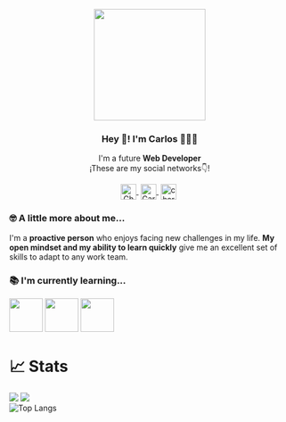 <p align="center" width="300">
    <img align="center" width="200" src="https://user-images.githubusercontent.com/49783285/211534138-b9078b76-c5ce-4b94-81dd-b3012525d37a.jpeg"/>
    <h3 align="center">Hey 👋! I'm Carlos 👨🏻‍💻</h3>
 </p>
 
 <p align="center">I'm a future <strong>Web Developer</strong> <br />¡These are my social networks👇!</p>
 
 <p align="center">
  <a href="https://twitter.com/Charlsef23/" target="blank" style="margin-right: 4px">
    <img align="center" src="https://user-images.githubusercontent.com/49783285/211606076-36257bc0-982f-4146-9b35-54f3f92fa49d.svg" alt="Charlsef23" height="28px" width="28px">
  </a>
  <a href="https://www.linkedin.com/in/carlosestevefernández/" target="blank" style='margin-right:4px'>
     <img align="center" src="https://cdn.jsdelivr.net/npm/simple-icons@3.0.1/icons/linkedin.svg" alt="Carlos Esteve Fernández" height="28px" width="28px" />
   </a>
    <a href="https://www.instagram.com/charlsef23/" target="blank" style='margin-right:4px'>
     <img align="center" src="https://cdn.jsdelivr.net/npm/simple-icons@3.13.0/icons/instagram.svg" alt="charlsef23" height="28px" width="28px" />
   </a>
 </p>
 
 ### 🤓 A little more about me...
 
 <p>I'm a <strong>proactive person</strong> who enjoys facing new challenges in my life. <strong>My open mindset and my ability to learn quickly</strong> give me an excellent set of skills to adapt to any work team.</p>
 
 ### 📚 I'm currently learning...
 
  <a href="https://developer.mozilla.org/es/docs/Web/HTML" title="HTML"><img width="60" src="https://user-images.githubusercontent.com/109598200/196561046-fd179b77-4145-4550-9a00-04f902f7fa67.png" /></a>
 <a href="https://developer.mozilla.org/es/docs/Web/CSS" title="CSS"><img width="60" src="https://user-images.githubusercontent.com/109598200/196561179-ab5e23a8-19ca-4555-a8fe-c800c89836f9.png" /></a>
 <a href="https://www.javascript.com/" title="JavaScript"><img width="60" src="https://user-images.githubusercontent.com/109598200/196561215-d51e1c92-dcdd-4b62-b3cb-5568be5ee3e0.png" /></a>
 
 # 📈 Stats

<img
  src="https://github-readme-stats.vercel.app/api?username=charlsef23&show_icons=true&theme=react&&hide_border=true"
/>
<img
  src="https://github-readme-streak-stats.herokuapp.com/?user=charlsef23&&theme=react&&hide_border=true"
/>
<br/>
![Top Langs](https://github-readme-stats.vercel.app/api/top-langs/?charlsef23=anuraghazra)
